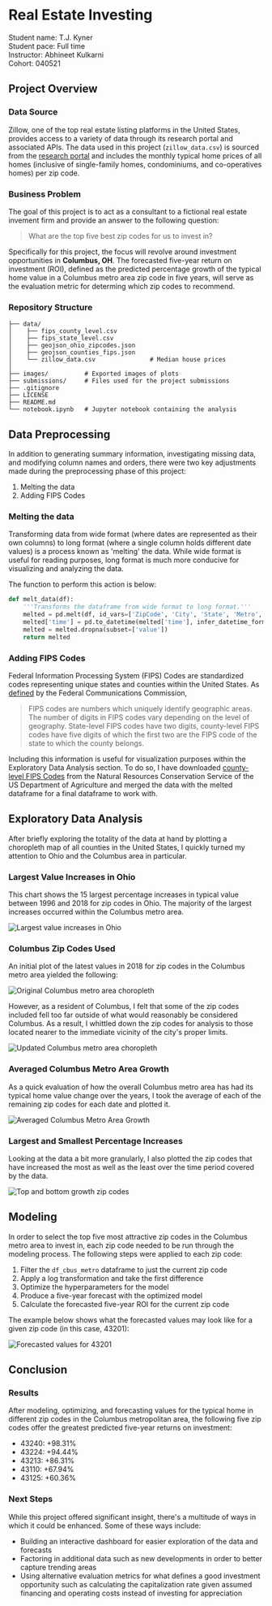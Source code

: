 # Real Estate Investing
Student name: T.J. Kyner \
Student pace: Full time \
Instructor: Abhineet Kulkarni \
Cohort: 040521

## Project Overview
### Data Source
Zillow, one of the top real estate listing platforms in the United States, provides access to a variety of data through its research portal and associated APIs. The data used in this project (`zillow_data.csv`) is sourced from the [research portal](https://www.zillow.com/research/data/) and includes the monthly typical home prices of all homes (inclusive of single-family homes, condominiums, and co-operatives homes) per zip code. 

### Business Problem
The goal of this project is to act as a consultant to a fictional real estate invement firm and provide an answer to the following question:
> What are the top five best zip codes for us to invest in?

Specifically for this project, the focus will revolve around investment opportunities in **Columbus, OH**. The forecasted five-year return on investment (ROI), defined as the predicted percentage growth of the typical home value in a Columbus metro area zip code in five years, will serve as the evaluation metric for determing which zip codes to recommend.

### Repository Structure
```
├── data/
│    ├── fips_county_level.csv
│    ├── fips_state_level.csv
│    ├── geojson_ohio_zipcodes.json
│    ├── geojson_counties_fips.json
│    └── zillow_data.csv               # Median house prices
│
├── images/          # Exported images of plots
├── submissions/     # Files used for the project submissions
├── .gitignore
├── LICENSE
├── README.md
└── notebook.ipynb   # Jupyter notebook containing the analysis
```

## Data Preprocessing
In addition to generating summary information, investigating missing data, and modifying column names and orders, there were two key adjustments made during the preprocessing phase of this project:
1. Melting the data
2. Adding FIPS Codes

### Melting the data
Transforming data from wide format (where dates are represented as their own columns) to long format (where a single column holds different date values) is a process known as 'melting' the data. While wide format is useful for reading purposes, long format is much more conducive for visualizing and analyzing the data.

The function to perform this action is below:
```python
def melt_data(df):
    '''Transforms the dataframe from wide format to long format.'''
    melted = pd.melt(df, id_vars=['ZipCode', 'City', 'State', 'Metro', 'CountyName'], var_name='time')
    melted['time'] = pd.to_datetime(melted['time'], infer_datetime_format=True)
    melted = melted.dropna(subset=['value'])
    return melted
```

### Adding FIPS Codes
Federal Information Processing System (FIPS) Codes are standardized codes representing unique states and counties within the United States. As [defined](https://transition.fcc.gov/oet/info/maps/census/fips/fips.txt) by the Federal Communications Commission,

> FIPS codes are numbers which uniquely identify geographic areas.  The number of digits in FIPS codes vary depending on the level of geography.  State-level FIPS codes have two digits, county-level FIPS codes have five digits of which the first two are the FIPS code of the state to which the county belongs.

Including this information is useful for visualization purposes within the Exploratory Data Analysis section. To do so, I have downloaded [county-level FIPS Codes](https://www.nrcs.usda.gov/wps/portal/nrcs/detail/national/home/?cid=nrcs143_013697) from the Natural Resources Conservation Service of the US Department of Agriculture and merged the data with the melted dataframe for a final dataframe to work with.

## Exploratory Data Analysis
After briefly exploring the totality of the data at hand by plotting a choropleth map of all counties in the United States, I quickly turned my attention to Ohio and the Columbus area in particular. 

### Largest Value Increases in Ohio
This chart shows the 15 largest percentage increases in typical value between 1996 and 2018 for zip codes in Ohio. The majority of the largest increases occurred within the Columbus metro area.

![Largest value increases in Ohio](images/ohio_value_increases.png)

### Columbus Zip Codes Used
An initial plot of the latest values in 2018 for zip codes in the Columbus metro area yielded the following:

![Original Columbus metro area choropleth](images/columbus_choropleth.png)

However, as a resident of Columbus, I felt that some of the zip codes included fell too far outside of what would reasonably be considered Columbus. As a result, I whittled down the zip codes for analysis to those located nearer to the immediate vicinity of the city's proper limits.

![Updated Columbus metro area choropleth](images/columbus_choropleth_trimmed.png)

### Averaged Columbus Metro Area Growth
As a quick evaluation of how the overall Columbus metro area has had its typical home value change over the years, I took the average of each of the remaining zip codes for each date and plotted it.

![Averaged Columbus Metro Area Growth](images/metro_area_value.png)

### Largest and Smallest Percentage Increases
Looking at the data a bit more granularly, I also plotted the zip codes that have increased the most as well as the least over the time period covered by the data.

![Top and bottom growth zip codes](images/top_and_bot_growth.png)

## Modeling
In order to select the top five most attractive zip codes in the Columbus metro area to invest in, each zip code needed to be run through the modeling process. The following steps were applied to each zip code:
1. Filter the `df_cbus_metro` dataframe to just the current zip code
2. Apply a log transformation and take the first difference
3. Optimize the hyperparameters for the model
4. Produce a five-year forecast with the optimized model
5. Calculate the forecasted five-year ROI for the current zip code

The example below shows what the forecasted values may look like for a given zip code (in this case, 43201):

![Forecasted values for 43201](images/example_forecast.png)

## Conclusion
### Results
After modeling, optimizing, and forecasting values for the typical home in different zip codes in the Columbus metropolitan area, the following five zip codes offer the greatest predicted five-year returns on investment:
- 43240: +98.31%
- 43224: +94.44%
- 43213: +86.31%
- 43110: +67.94%
- 43125: +60.36%

### Next Steps
While this project offered significant insight, there's a multitude of ways in which it could be enhanced. Some of these ways include:
- Building an interactive dashboard for easier exploration of the data and forecasts
- Factoring in additional data such as new developments in order to better capture trending areas
- Using alternative evaluation metrics for what defines a good investment opportunity such as calculating the capitalization rate given assumed financing and operating costs instead of investing for appreciation

